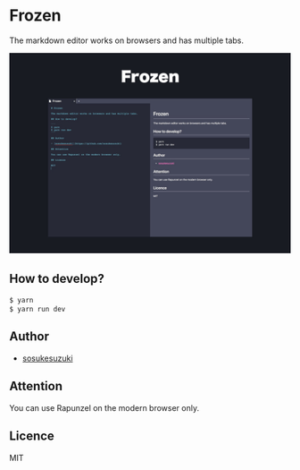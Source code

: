 # Frozen

The markdown editor works on browsers and has multiple tabs.

![Frozen ScreenShot](./resouces/Frozen.jpg)

## How to develop?

```
$ yarn
$ yarn run dev
```

## Author

- [sosukesuzuki](https://github.com/sosukesuzuki)

## Attention

You can use Rapunzel on the modern browser only.

## Licence

MIT
